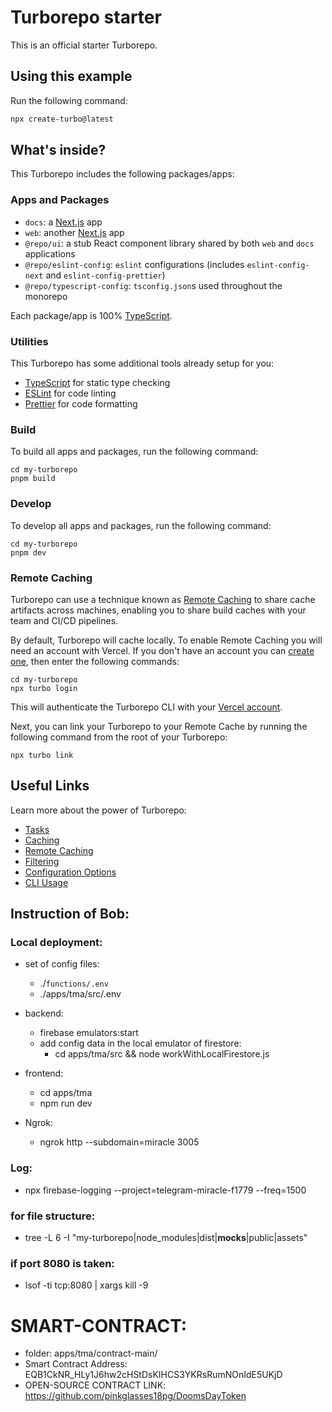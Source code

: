 # Turborepo starter

This is an official starter Turborepo.

## Using this example

Run the following command:

```sh
npx create-turbo@latest
```

## What's inside?

This Turborepo includes the following packages/apps:

### Apps and Packages

- `docs`: a [Next.js](https://nextjs.org/) app
- `web`: another [Next.js](https://nextjs.org/) app
- `@repo/ui`: a stub React component library shared by both `web` and `docs` applications
- `@repo/eslint-config`: `eslint` configurations (includes `eslint-config-next` and `eslint-config-prettier`)
- `@repo/typescript-config`: `tsconfig.json`s used throughout the monorepo

Each package/app is 100% [TypeScript](https://www.typescriptlang.org/).

### Utilities

This Turborepo has some additional tools already setup for you:

- [TypeScript](https://www.typescriptlang.org/) for static type checking
- [ESLint](https://eslint.org/) for code linting
- [Prettier](https://prettier.io) for code formatting

### Build

To build all apps and packages, run the following command:

```
cd my-turborepo
pnpm build
```

### Develop

To develop all apps and packages, run the following command:

```
cd my-turborepo
pnpm dev
```

### Remote Caching

Turborepo can use a technique known as [Remote Caching](https://turbo.build/repo/docs/core-concepts/remote-caching) to share cache artifacts across machines, enabling you to share build caches with your team and CI/CD pipelines.

By default, Turborepo will cache locally. To enable Remote Caching you will need an account with Vercel. If you don't have an account you can [create one](https://vercel.com/signup), then enter the following commands:

```
cd my-turborepo
npx turbo login
```

This will authenticate the Turborepo CLI with your [Vercel account](https://vercel.com/docs/concepts/personal-accounts/overview).

Next, you can link your Turborepo to your Remote Cache by running the following command from the root of your Turborepo:

```
npx turbo link
```

## Useful Links

Learn more about the power of Turborepo:

- [Tasks](https://turbo.build/repo/docs/core-concepts/monorepos/running-tasks)
- [Caching](https://turbo.build/repo/docs/core-concepts/caching)
- [Remote Caching](https://turbo.build/repo/docs/core-concepts/remote-caching)
- [Filtering](https://turbo.build/repo/docs/core-concepts/monorepos/filtering)
- [Configuration Options](https://turbo.build/repo/docs/reference/configuration)
- [CLI Usage](https://turbo.build/repo/docs/reference/command-line-reference)

## Instruction of Bob:  

### Local deployment:

- set of config files:
  - ./`functions/.env`
  - ./apps/tma/src/.env

- backend:
  - firebase emulators:start
  - add config data in the local emulator of firestore:
    - cd apps/tma/src && node workWithLocalFirestore.js
- frontend:
  - cd apps/tma
  - npm run dev
- Ngrok:
  - ngrok http --subdomain=miracle 3005

### Log:

- npx firebase-logging --project=telegram-miracle-f1779 --freq=1500

### for file structure:  
- tree -L 6 -I "my-turborepo|node_modules|dist|__mocks__|public|assets"

### if port 8080 is taken:  
- lsof -ti tcp:8080 | xargs kill -9  

# SMART-CONTRACT:  
- folder: apps/tma/contract-main/  
- Smart Contract Address: EQB1CkNR_HLy1J6hw2cHStDsKIHCS3YKRsRumNOnIdE5UKjD  
- OPEN-SOURCE CONTRACT LINK:
  https://github.com/pinkglasses18pg/DoomsDayToken
